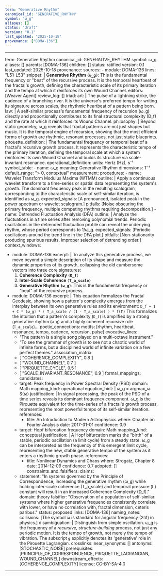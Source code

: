 ```yaml
---
term: "Generative Rhythm"
canonical_id: "GENERATIVE_RHYTHM"
symbol: "ω_g"
aliases: []
status: "draft"
version: "0.1"
last_updated: "2025-10-18"
provenance: ["DOMA-136"]
---
```


---
term: Generative Rhythm
canonical_id: GENERATIVE_RHYTHM
symbol: ω_g
aliases: []
parents: [DOMA-136]
children: []
status: ratified
version: 0.1
last_updated: 2025-10-18
provenance:
  sources:
    - module: DOMA-136
      lines: "L51-L53"
      snippet: |
        **Generative Rhythm `(ω_g)`**: This is the fundamental frequency or "beat" of the recursive process. It is the temporal heartbeat of the fractal's growth, defining the characteristic scale of its primary iteration and the tempo at which it reinforces its own Wound Channel.
  editors: [Weaver Agent]
  review_log: []
triad:
  art: |
    The pulse of a lightning strike, the cadence of a branching river. It is the universe's preferred tempo for writing its signature across scales, the rhythmic heartbeat of a pattern being born.
  law: |
    A self-similar process's fundamental frequency of recursion (ω_g) directly and proportionally contributes to its final structural complexity (D_f) and the rate at which it reinforces its Wound Channel.
  philosophy: |
    Beyond static geometry, ω_g reveals that fractal patterns are not just shapes but music. It is the temporal engine of recursion, showing that the most efficient forms of growth are rhythmic, resonant processes, not just static blueprints.
pirouette_definition: |
  The fundamental frequency or temporal beat of a fractal's recursive growth process. It represents the characteristic tempo of the primary iteration, defining the temporal scale at which a system reinforces its own Wound Channel and builds its structure via scale-invariant resonance.
operational_definition:
  units: Hertz (Hz), s⁻¹
  symbol_table:
    - name: ω_g
      meaning: Generative Rhythm
      dimensions: T⁻¹
      default_range: "> 0, contextual"
  measurement:
    procedures:
      - name: Wavelet Transform Modulus Maxima (WTMM)
        outline: |
          Apply a continuous wavelet transform to a time-series or spatial data representing the system's growth. The dominant frequency peak in the resulting scalogram, corresponding to the characteristic scale of self-similar iteration, is identified as ω_g.
        expected_signals: [A pronounced, isolated peak in the power spectrum or wavelet scalogram.]
        pitfalls: [Noise obscuring the primary frequency, multiple competing rhythms requiring decomposition.]
      - name: Detrended Fluctuation Analysis (DFA)
        outline: |
          Analyze the fluctuations in a time series after removing polynomial trends. Periodic oscillations in the detrended fluctuation profile can reveal the underlying rhythm, whose period corresponds to 1/ω_g.
        expected_signals: [Periodic oscillations around the trend line in the DFA plot.]
        pitfalls: [Non-stationarity producing spurious results, improper selection of detrending order.]
context_windows:
  - module: DOMA-136
    excerpt: |
      To analyze this generative process, we move beyond a simple description of its shape and measure the dynamic properties of its growth, collapsing the old cumbersome vectors into three core signatures:
      1. **Coherence Complexity `(D_f)`**
      2. **Inter-Scale Coherence `(T_a_scale)`**
      3. **Generative Rhythm `(ω_g)`**: This is the fundamental frequency or "beat" of the recursive process.
  - module: DOMA-136
    excerpt: |
      This equation formalizes the Fractal Geodesic, showing how a pattern's complexity emerges from the interplay between its own generative rules and its environment:
      `D_f ≈ 1 + C * (ω_g) * ( T_a_scale / (1 - T_a_scale) ) * f(Γ)`
      This formalizes the intuition that a pattern's complexity (`D_f`) is amplified by a strong generative rhythm (`ω_g`) and a highly coherent recursive rule (`T_a_scale`)...
poetic_connections:
  motifs: [rhythm, heartbeat, resonance, tempo, cadence, recursion, pulse]
  evocative_lines:
    - "The pattern is a single song played on a multi-octave instrument."
    - "To see the grammar of growth is to see not a chaotic world of infinite forms, but a disciplined world of infinite variation on a few perfect themes."
  association_matrix:
    - [ "COHERENCE_COMPLEXITY", 0.8 ]
    - [ "WOUND_CHANNEL", 0.7 ]
    - [ "PIRQUETTE_CYCLE", 0.5 ]
    - [ "SCALE_INVARIANT_RESONANCE", 0.9 ]
formal_mappings:
  candidates:
    - target: Peak frequency in Power Spectral Density (PSD)
      domain: Math
      mapping_kind: operational
      equation_hint: |
        ω_g = argmax_ω S(ω)
      justification: |
        In signal processing, the peak of the PSD of a time series reveals its dominant frequency component. ω_g is the Pirouette equivalent for the time-series of a fractal's growth process, representing the most powerful tempo of its self-similar iteration.
      references:
        - title: An Introduction to Modern Astrophysics
          where: Chapter on Fourier Analysis
          date: 2017-01-01
      confidence: 0.9
    - target: Hopf bifurcation frequency
      domain: Math
      mapping_kind: conceptual
      justification: |
        A Hopf bifurcation marks the "birth" of a stable, periodic oscillation (a limit cycle) from a steady state. ω_g can be interpreted as the frequency of this emergent limit cycle, representing the new, stable generative tempo of the system as it enters a rhythmic growth phase.
      references:
        - title: Nonlinear Dynamics and Chaos
          where: Strogatz, Chapter 8
          date: 2014-12-09
      confidence: 0.7
  adopted: []
constraints_and_falsifiers:
  claims:
    - statement: "In systems governed by the Principle of Correspondence, increasing the generative rhythm (ω_g) while holding inter-scale coherence (T_a_scale) and temporal pressure (Γ) constant will result in an increased Coherence Complexity (D_f)."
      domain: theory
      falsifier: "Observation of a population of self-similar systems where higher generative frequencies consistently correlate with lower, or have no correlation with, fractal dimension, ceteris paribus."
      status: proposed
      links: [DOMA-136]
naming_notes:
  collisions: [The symbol ω is standard for angular frequency (2πf) in physics.]
  disambiguation: |
    Distinguish from simple oscillation. ω_g is the frequency of a *recursive, structure-building* process, not just any periodic motion. It is the tempo of growth, not merely the tempo of vibration. The subscript `g` explicitly denotes its 'generative' role in the Pirouette Lagrangian.
crosslinks:
  near_synonyms: []
  antonyms: [STOCHASTIC_NOISE]
  prerequisites: [PRINCIPLE_OF_CORRESPONDENCE, PIRQUETTE_LAGRANGIAN, WOUND_CHANNEL]
  downstream_effects: [COHERENCE_COMPLEXITY]
license: CC-BY-SA-4.0
---